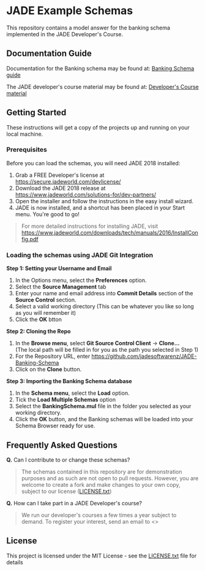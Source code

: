 # JADE Example Schemas
This repository contains a model answer for the banking schema implemented in the JADE Developer's Course.

## Documentation Guide

Documentation for the Banking schema may be found at: <a href="https://www.jadeworld.com/docs/jade-71/content/resources/dotnetdev/ch3introtutorial/chapter3.htm">Banking Schema guide</a>

The JADE developer's course material may be found at: <a href="https://www.jadeworld.com/docs/jade-71/content/resources/dotnetdev/ch3introtutorial/chapter3.htm">Developer's Course material</a>

## Getting Started
These instructions will get a copy of the projects up and running on your local machine.

### Prerequisites

Before you can load the schemas, you will need JADE 2018 installed:

1. Grab a FREE Developer's license at https://secure.jadeworld.com/devlicense/
2. Download the JADE 2018 release at https://www.jadeworld.com/solutions-for/dev-partners/ 
3. Open the installer and follow the instructions in the easy install wizard.
4. JADE is now installed, and a shortcut has been placed in your Start menu. You're good to go!

> For more detailed instructions for installing JADE, visit https://www.jadeworld.com/downloads/tech/manuals/2016/InstallConfig.pdf

### Loading the schemas using JADE Git Integration

**Step 1: Setting your Username and Email**

1. In the Options menu, select the **Preferences** option.
2. Select the **Source Management** tab
3. Enter your name and email address into **Commit Details** section of the **Source Control** section.
4. Select a valid working directory (This can be whatever you like so long as you will remember it)
5. Click the **OK** btton

**Step 2: Cloning the Repo**

1. In the **Browse menu**, select **Git Source Control Client** -> **Clone…**  
(The local path will be filled in for you as the path you selected in Step 1)
2. For the Repository URL, enter https://github.com/jadesoftwarenz/JADE-Banking-Schema
3. Click on the **Clone** button.

**Step 3: Importing the Banking Schema database**
1. In the **Schema menu**, select the **Load** option.
2. Tick the **Load Multiple Schemas** option
3. Select the **BankingSchema.mul** file in the folder you selected as your working directory.
4. Click the **OK** button, and the Banking schemas will be loaded into your Schema Browser ready for use.

## Frequently Asked Questions
**Q.** Can I contribute to or change these schemas?
> The schemas contained in this repository are for demonstration purposes and as such are not open to pull requests. However, you are welcome to create a fork and make changes to your own copy, subject to our license ([LICENSE.txt](LICENSE.txt))

**Q.** How can I take part in a JADE Developer's course?
> We run our developer's courses a few times a year subject to demand. To register your interest, send an email to <<InsertContactDetailsHere>>

## License

This project is licensed under the MIT License - see the [LICENSE.txt](LICENSE.txt) file for details
